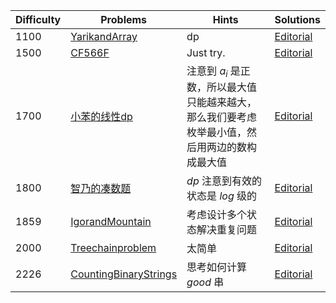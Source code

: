 | Difficulty | Problems | Hints | Solutions |
|------------|------------|-----------|-----------|
| 1100 | [YarikandArray](https://codeforces.com/contest/1899/problem/C) | dp | [Editorial](https://github.com/aboutliu/Daily_Problem/blob/main/2025/03/28/solution/YarikandArray.md) |
| 1500 | [CF566F](https://codeforces.com/problemset/problem/566/F) | Just try. | [Editorial](https://github.com/aboutliu/Daily_Problem/blob/main/2025/03/13/solution/CF566F.md) |
| 1700 | [小苯的线性dp](https://ac.nowcoder.com/acm/contest/104637/F) | 注意到 $a_i$ 是正数，所以最大值只能越来越大，那么我们要考虑枚举最小值，然后用两边的数构成最大值 | [Editorial](https://github.com/aboutliu/Daily_Problem/blob/main/2025/03/24/solution/小苯的线性dp.md) |
| 1800 | [智乃的凑数题](https://ac.nowcoder.com/acm/contest/103957/F) | $dp$ 注意到有效的状态是 $log$ 级的 | [Editorial](https://github.com/aboutliu/Daily_Problem/blob/main/2025/03/22/solution/%E6%99%BA%E4%B9%83%E7%9A%84%E5%87%91%E6%95%B0%E9%A2%98.md) |
| 1859 | [IgorandMountain](https://codeforces.com/contest/2091/problem/F) | 考虑设计多个状态解决重复问题 | [Editorial](https://github.com/aboutliu/Daily_Problem/blob/main/2025/03/26/solution/IgorandMountain.md) |
| 2000 | [Treechainproblem](https://acm.hdu.edu.cn/showproblem.php?pid=5293) | 太简单 | [Editorial](https://github.com/aboutliu/Daily_Problem/blob/main/2025/03/27/solution/Treechainproblem.md) |
| 2226 | [CountingBinaryStrings](https://codeforces.com/contest/1920/problem/E) | 思考如何计算 $good$ 串 | [Editorial](https://github.com/aboutliu/Daily_Problem/blob/main/2025/03/26/solution/CountingBinaryStrings.md) |
